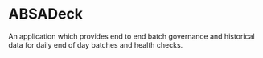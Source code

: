 # ABSADeck
An application which provides end to end batch governance and historical data for daily end of day batches and health checks.
